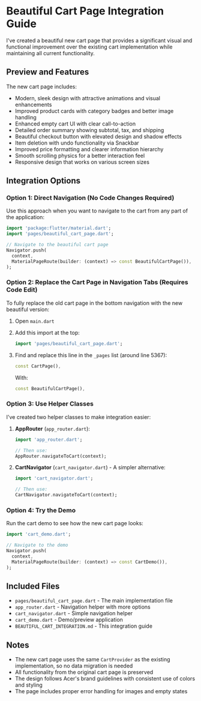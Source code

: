 # Beautiful Cart Page Integration Guide

I've created a beautiful new cart page that provides a significant visual and functional improvement over the existing cart implementation while maintaining all current functionality.

## Preview and Features

The new cart page includes:

- Modern, sleek design with attractive animations and visual enhancements
- Improved product cards with category badges and better image handling
- Enhanced empty cart UI with clear call-to-action
- Detailed order summary showing subtotal, tax, and shipping
- Beautiful checkout button with elevated design and shadow effects
- Item deletion with undo functionality via Snackbar
- Improved price formatting and clearer information hierarchy
- Smooth scrolling physics for a better interaction feel
- Responsive design that works on various screen sizes

## Integration Options

### Option 1: Direct Navigation (No Code Changes Required)

Use this approach when you want to navigate to the cart from any part of the application:

```dart
import 'package:flutter/material.dart';
import 'pages/beautiful_cart_page.dart';

// Navigate to the beautiful cart page
Navigator.push(
  context,
  MaterialPageRoute(builder: (context) => const BeautifulCartPage()),
);
```

### Option 2: Replace the Cart Page in Navigation Tabs (Requires Code Edit)

To fully replace the old cart page in the bottom navigation with the new beautiful version:

1. Open `main.dart`
2. Add this import at the top:
   ```dart
   import 'pages/beautiful_cart_page.dart';
   ```

3. Find and replace this line in the `_pages` list (around line 5367):
   ```dart
   const CartPage(),
   ```
   
   With:
   ```dart
   const BeautifulCartPage(),
   ```

### Option 3: Use Helper Classes

I've created two helper classes to make integration easier:

1. **AppRouter** (`app_router.dart`):
   ```dart
   import 'app_router.dart';
   
   // Then use:
   AppRouter.navigateToCart(context);
   ```

2. **CartNavigator** (`cart_navigator.dart`) - A simpler alternative:
   ```dart
   import 'cart_navigator.dart';
   
   // Then use:
   CartNavigator.navigateToCart(context);
   ```

### Option 4: Try the Demo

Run the cart demo to see how the new cart page looks:

```dart
import 'cart_demo.dart';

// Navigate to the demo
Navigator.push(
  context,
  MaterialPageRoute(builder: (context) => const CartDemo()),
);
```

## Included Files

- `pages/beautiful_cart_page.dart` - The main implementation file
- `app_router.dart` - Navigation helper with more options
- `cart_navigator.dart` - Simple navigation helper
- `cart_demo.dart` - Demo/preview application
- `BEAUTIFUL_CART_INTEGRATION.md` - This integration guide

## Notes

- The new cart page uses the same `CartProvider` as the existing implementation, so no data migration is needed
- All functionality from the original cart page is preserved
- The design follows Acer's brand guidelines with consistent use of colors and styling
- The page includes proper error handling for images and empty states 